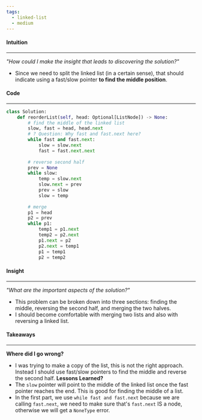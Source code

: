 ```yaml
---
tags:
  - linked-list
  - medium
---
```

#### Intuition
---
_"How could I make the insight that leads to discovering the solution?"_
- Since we need to split the linked list (in a certain sense), that should indicate using a fast/slow pointer **to find the middle position**.

#### Code
---

```python
class Solution:
    def reorderList(self, head: Optional[ListNode]) -> None:
        # find the middle of the linked list
        slow, fast = head, head.next
        # ? Question: Why fast and fast.next here?
        while fast and fast.next:
            slow = slow.next
            fast = fast.next.next
        
        # reverse second half
        prev = None
        while slow:
            temp = slow.next
            slow.next = prev
            prev = slow
            slow = temp
        
        # merge
        p1 = head
        p2 = prev
        while p1:
            temp1 = p1.next
            temp2 = p2.next
            p1.next = p2
            p2.next = temp1
            p1 = temp1
            p2 = temp2
```

#### Insight  
---
_"What are the important aspects of the solution?"_
- This problem can be broken down into three sections: finding the middle, reversing the second half, and merging the two halves.
- I should become comfortable with merging two lists and also with reversing a linked list.

#### Takeaways
---
**Where did I go wrong?**
- I was trying to make a copy of the list, this is not the right approach. Instead I should use fast/slow pointers to find the middle and reverse the second half.
**Lessons Learned?**
- The `slow` pointer will point to the middle of the linked list once the fast pointer reaches the end. This is good for finding the middle of a list.
- In the first part, we use `while fast and fast.next` because we are calling `fast.next`, we need to make sure that's `fast.next` IS a node, otherwise we will get a `NoneType` error.
